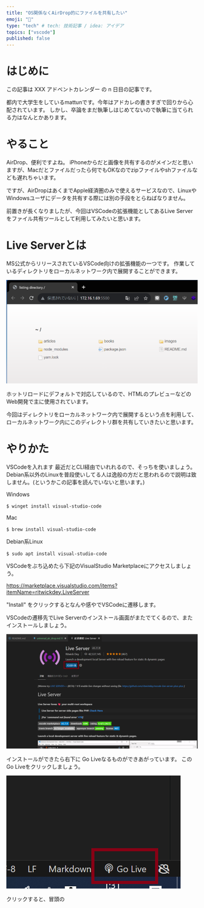 ```yaml
---
title: "OS関係なくAirDrop的にファイルを共有したい"
emoji: "🌟"
type: "tech" # tech: 技術記事 / idea: アイデア
topics: ["vscode"]
published: false
---
```


# はじめに

この記事は XXX アドベントカレンダー の n 日目の記事です。

都内で大学生をしているmattunです。今年はアドカレの書きすぎで回りから心配されています。
しかし、卒論をまだ執筆しはじめてないので執筆に当てられる力はなんとかあります。

# やること

AirDrop、便利ですよね。
iPhoneからだと画像を共有するのがメインだと思いますが、Macだとファイルだったら何でもOKなのでzipファイルやshファイルなども遅れちゃいます。

ですが、AirDropはあくまでApple経済圏のみで使えるサービスなので、LinuxやWindowsユーザにデータを共有する際には別の手段をとらねばなりません。

前置きが長くなりましたが、今回はVSCodeの拡張機能としてあるLive Serverをファイル共有ツールとして利用してみたいと思います。

# Live Serverとは

MS公式からリリースされているVSCode向けの拡張機能の一つです。
作業しているディレクトリをローカルネットワーク内で展開することができます。

![Alt text](/images/global_aridrop_2.png)

ホットリロードにデフォルトで対応しているので、HTMLのプレビューなどのWeb開発で主に使用されています。

今回はディレクトリをローカルネットワーク内で展開するという点を利用して、ローカルネットワーク内にこのディレクトリ群を共有していきたいと思います。


# やりかた

VSCodeを入れます
最近だとCLI経由でいれれるので、そっちを使いましょう。
Debian系以外のLinuxを普段使いしてる人は逸般の方だと思われるので説明は致しません。(というかこの記事を読んでいないと思います。)

Windows
```
$ winget install visual-studio-code
```

Mac
```
$ brew install visual-studio-code
```

Debian系Linux
```
$ sudo apt install visual-studio-code
```

VSCodeをぶち込めたら下記のVisualStudio Marketplaceにアクセスしましょう。

https://marketplace.visualstudio.com/items?itemName=ritwickdey.LiveServer

"Install" をクリックするとなんや感やでVSCodeに遷移します。

VSCodeの遷移先でLive Serverのインストール画面がまたでてくるので、またインストールしましょう。

![Alt text](/images/global_airdrop_1.png)

インストールができたら右下に Go Liveなるものができあがっています。
このGo Liveをクリックしましょう。

![Alt text](/images/global_aridrop_3.png)

クリックすると、冒頭の